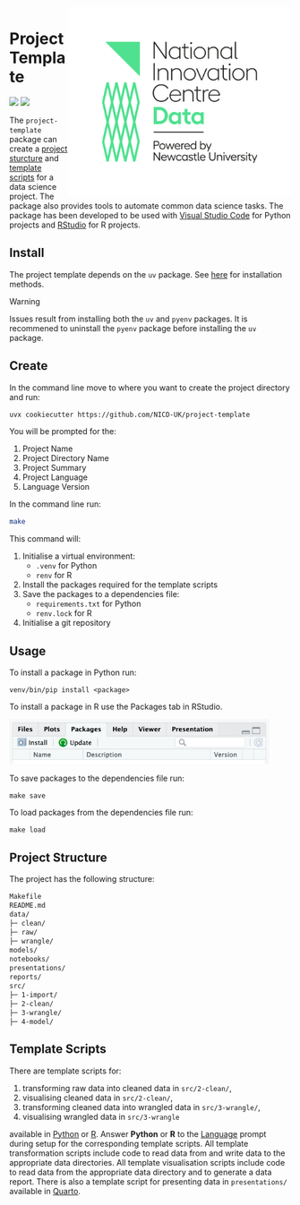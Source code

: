 <img src="figures/logo.png" width=400 align="right">

# Project Template

![](https://img.shields.io/github/license/NICD-UK/project-template?color=4ce48c)
![](https://img.shields.io/github/v/release/NICD-UK/project-template?color=f7f8fb&include_prereleases)

The `project-template` package can create a [project sturcture](#project-structure) and [template scripts](#templates-scripts) for a data science project. The package also provides tools to automate common data science tasks. The package has been developed to be used with [Visual Studio Code](https://code.visualstudio.com) for Python projects and [RStudio](https://posit.co/products/open-source/rstudio/) for R projects.

## Install

The project template depends on the `uv` package. See [here](https://docs.astral.sh/uv/getting-started/installation/) for installation methods.

> [!WARNING]
> Issues result from installing both the `uv` and `pyenv` packages. It is recommened to uninstall the `pyenv` package before installing the `uv` package. 

## Create

In the command line move to where you want to create the project directory and run:

```bash
uvx cookiecutter https://github.com/NICD-UK/project-template
```

You will be prompted for the:

1. Project Name
2. Project Directory Name
3. Project Summary
4. <a name="language">Project Language</a>
5. Language Version

In the command line run:

```bash
make
```

This command will:

1. Initialise a virtual environment:
    - `.venv` for Python
    - `renv` for R
2. Install the packages required for the template scripts
3. Save the packages to a dependencies file:
    - `requirements.txt` for Python
    - `renv.lock` for R
4. Initialise a git repository

## Usage

To install a package in Python run:

```
venv/bin/pip install <package>
```

To install a package in R use the Packages tab in RStudio.

<img src="figures/rstudio-packages.png" height=80>

To save packages to the dependencies file run:

```
make save
```

To load packages from the dependencies file run:

```
make load
```

## Project Structure

The project has the following structure:

```
Makefile
README.md
data/
├─ clean/
├─ raw/
├─ wrangle/
models/
notebooks/
presentations/
reports/
src/
├─ 1-import/
├─ 2-clean/
├─ 3-wrangle/
├─ 4-model/
```

## Template Scripts

There are template scripts for:

1. transforming raw data into cleaned data in `src/2-clean/`,
2. visualising cleaned data in `src/2-clean/`,
3. transforming cleaned data into wrangled data in `src/3-wrangle/`,
4. visualising wrangled data in `src/3-wrangle`

available in [Python](https://www.python.org) or [R](https://www.r-project.org). Answer **Python** or **R** to the [Language](#language) prompt during setup for the corresponding template scripts. All template transformation scripts include code to read data from and write data to the appropriate data directories. All template visualisation scripts include code to read data from the appropriate data directory and to generate a data report. There is also a template script for presenting data in `presentations/` available in [Quarto](https://quarto.org).
